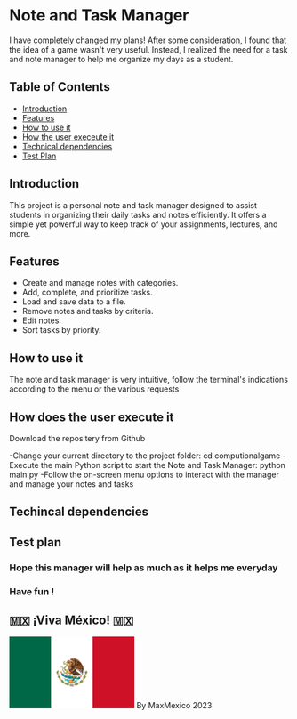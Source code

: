 # Note and Task Manager

I have completely changed my plans! After some consideration, I found that the idea of a game wasn't very useful. Instead, I realized the need for a task and note manager to help me organize my days as a student.

## Table of Contents
- [Introduction](#introduction)
- [Features](#features)
- [How to use it](#how_to_use_it)
- [How the user execeute it](#how_the_user_execute_it)
- [Technical dependencies](#technical_dependencies)
- [Test Plan](#Test_plan)




## Introduction

This project is a personal note and task manager designed to assist students in organizing their daily tasks and notes efficiently. It offers a simple yet powerful way to keep track of your assignments, lectures, and more.

## Features

- Create and manage notes with categories.
- Add, complete, and prioritize tasks.
- Load and save data to a file.
- Remove notes and tasks by criteria.
- Edit notes.
- Sort tasks by priority.

## How to use it

The note and task manager is very intuitive, follow the terminal's indications according to the menu or the various requests

## How does the user execute it

Download the repositery from Github

-Change your current directory to the project folder: cd computionalgame
-Execute the main Python script to start the Note and Task Manager: python main.py
-Follow the on-screen menu options to interact with the manager and manage your notes and tasks

## Techincal dependencies



## Test plan




### Hope this manager will help as much as it helps me everyday 
### Have fun !
## 🇲🇽 ¡Viva México! 🇲🇽

![Mexican flag](https://github.com/MaxMexico/computionalgame/blob/08a504434ee7207e30b4fa1016b011464e39d99a/t%C3%A9l%C3%A9chargement.png)
By MaxMexico 
2023
